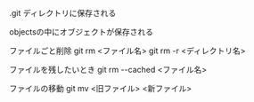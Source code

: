 .git ディレクトリに保存される

objectsの中にオブジェクトが保存される

ファイルごと削除
git rm <ファイル名>
git rm -r <ディレクトリ名>

ファイルを残したいとき
git rm --cached <ファイル名>

ファイルの移動
git mv <旧ファイル> <新ファイル>
